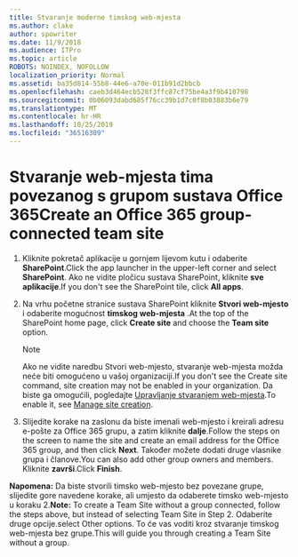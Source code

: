 ```yaml
---
title: Stvaranje moderne timskog web-mjesta
ms.author: clake
author: spowriter
ms.date: 11/9/2018
ms.audience: ITPro
ms.topic: article
ROBOTS: NOINDEX, NOFOLLOW
localization_priority: Normal
ms.assetid: ba35d814-55b8-44e6-a70e-011b91d2bbcb
ms.openlocfilehash: caeb3d464ecb528f3ffc87cf75be4a3f9b410798
ms.sourcegitcommit: 0b06093dabd685f76cc39b1d7c0f8b03883b6e79
ms.translationtype: MT
ms.contentlocale: hr-HR
ms.lasthandoff: 10/25/2019
ms.locfileid: "36516309"
---
```

# <a name="create-an-office-365-group-connected-team-site"></a><span data-ttu-id="f733a-102">Stvaranje web-mjesta tima povezanog s grupom sustava Office 365</span><span class="sxs-lookup"><span data-stu-id="f733a-102">Create an Office 365 group-connected team site</span></span>

1. <span data-ttu-id="f733a-103">Kliknite pokretač aplikacije u gornjem lijevom kutu i odaberite **SharePoint**.</span><span class="sxs-lookup"><span data-stu-id="f733a-103">Click the app launcher in the upper-left corner and select **SharePoint**.</span></span> <span data-ttu-id="f733a-104">Ako ne vidite pločicu sustava SharePoint, kliknite **sve aplikacije**.</span><span class="sxs-lookup"><span data-stu-id="f733a-104">If you don't see the SharePoint tile, click **All apps**.</span></span>
    
2. <span data-ttu-id="f733a-105">Na vrhu početne stranice sustava SharePoint kliknite **Stvori web-mjesto** i odaberite mogućnost **timskog web-mjesta** .</span><span class="sxs-lookup"><span data-stu-id="f733a-105">At the top of the SharePoint home page, click **Create site** and choose the **Team site** option.</span></span> 
    
    > [!NOTE]
    > <span data-ttu-id="f733a-106">Ako ne vidite naredbu Stvori web-mjesto, stvaranje web-mjesta možda neće biti omogućeno u vašoj organizaciji.</span><span class="sxs-lookup"><span data-stu-id="f733a-106">If you don't see the Create site command, site creation may not be enabled in your organization.</span></span> <span data-ttu-id="f733a-107">Da biste ga omogućili, pogledajte [Upravljanje stvaranjem web-mjesta](https://go.microsoft.com/fwlink/?linkid=2009644).</span><span class="sxs-lookup"><span data-stu-id="f733a-107">To enable it, see [Manage site creation](https://go.microsoft.com/fwlink/?linkid=2009644).</span></span> 
  
3. <span data-ttu-id="f733a-108">Slijedite korake na zaslonu da biste imenali web-mjesto i kreirali adresu e-pošte za Office 365 grupu, a zatim kliknite **dalje**.</span><span class="sxs-lookup"><span data-stu-id="f733a-108">Follow the steps on the screen to name the site and create an email address for the Office 365 group, and then click **Next**.</span></span> <span data-ttu-id="f733a-109">Također možete dodati druge vlasnike grupa i članove.</span><span class="sxs-lookup"><span data-stu-id="f733a-109">You can also add other group owners and members.</span></span> <span data-ttu-id="f733a-110">Kliknite **završi**.</span><span class="sxs-lookup"><span data-stu-id="f733a-110">Click **Finish**.</span></span>
  
 <span data-ttu-id="f733a-111">**Napomena:** Da biste stvorili timsko web-mjesto bez povezane grupe, slijedite gore navedene korake, ali umjesto da odaberete timsko web-mjesto u koraku 2.</span><span class="sxs-lookup"><span data-stu-id="f733a-111">**Note:** To create a Team Site without a group connected, follow the steps above, but instead of selecting Team Site in Step 2.</span></span> <span data-ttu-id="f733a-112">Odaberite druge opcije.</span><span class="sxs-lookup"><span data-stu-id="f733a-112">select Other options.</span></span> <span data-ttu-id="f733a-113">To će vas voditi kroz stvaranje timskog web-mjesta bez grupe.</span><span class="sxs-lookup"><span data-stu-id="f733a-113">This will guide you through creating a Team Site without a group.</span></span> 
    

